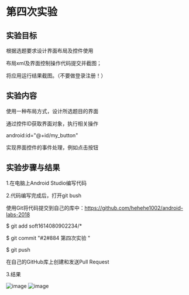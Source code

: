 # 第四次实验
## 实验目标
根据选题要求设计界面布局及控件使用

布局xml及界面控制操作代码提交并截图；

将应用运行结果截图。（不要做登录注册！）

## 实验内容
使用一种布局方式，设计所选题目的界面

通过控件ID获取界面对象，执行相关操作

android:id="@+id/my_button"

实现界面控件的事件处理，例如点击按钮

## 实验步骤与结果

1.在电脑上Android Studio编写代码

2.代码编写完成后，打开git bush

使用Git将代码提交到自己的库中：https://github.com/hehehe1002/android-labs-2018

$ git add soft1614080902234/*

$ git commit "#2#884 第四次实验 "

$ git push

在自己的GitHub库上创建和发送Pull Request

3.结果

![image](https://github.com/hehehe1002/android-labs-2018/blob/master/soft1614080902234/SY3.JPG)
![image](https://github.com/hehehe1002/android-labs-2018/blob/master/soft1614080902234/SY3-1.JPG)
